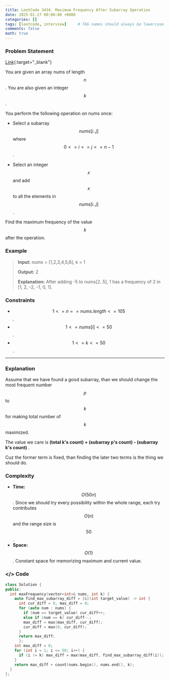 ```yaml
---
title: LeetCode 3434. Maximum Frequency After Subarray Operation
date: 2025-01-27 00:00:00 +0800
categories: []
tags: [leetcode, interview]     # TAG names should always be lowercase
comments: false
math: true
---
```


### Problem Statement

[Link](https://leetcode.com/problems/maximum-frequency-after-subarray-operation/description/){:target="\_blank"}

You are given an array nums of length  $$n$$ . You are also given an integer  $$k$$ .

You perform the following operation on nums once:

 - Select a subarray  $$nums[i..j]$$  where  $$0 <= i <= j <= n - 1$$ .

 - Select an integer  $$x$$  and add  $$x$$  to all the elements in  $$nums[i..j]$$ .

Find the maximum frequency of the value  $$k$$  after the operation.

### Example

> **Input:** nums = [1,2,3,4,5,6], k = 1
>
> **Output:** 2
>
> **Explanation:** After adding -5 to nums[2..5], 1 has a frequency of 2 in [1, 2, -2, -1, 0, 1].


### Constraints

 - $$1 <= n == nums.length <= 105$$ .
 - $$1 <= nums[i] <= 50$$ .
 - $$1 <= k <= 50$$ .


---

### Explanation 

Assume that we have found a good subarray, than we should change the most
frequent number  $$p$$ to  $$k$$  for making total number of  $$k$$  maximized.

The value we care is  **(total k's count) + (subarray p's count) - (subarray k's count)** .

Cuz the former term is fixed, than finding the later two terms is the thing we should do.

### Complexity

 - **Time:**  $$O(50n)$$ . Since we should try every possibility within the whole range, 
 each try contributes  $$O(n)$$  and the range size is  $$50$$ .
 - **Space:** $$O(1)$$ . Constant space for memorizing maximum and current value.

### </> Code

```c++
class Solution {
public:
  int maxFrequency(vector<int>& nums, int k) {
    auto find_max_subarray_diff = [&](int target_value) -> int {
      int cur_diff = 0, max_diff = 0;
      for (auto num : nums) {
        if (num == target_value) cur_diff++;
        else if (num == k) cur_diff--;
        max_diff = max(max_diff, cur_diff);
        cur_diff = max(0, cur_diff);
      }
      return max_diff;
      };
    int max_diff = 0;
    for (int i = 1; i <= 50; i++) {
      if (i != k) max_diff = max(max_diff, find_max_subarray_diff(i));
    }
    return max_diff + count(nums.begin(), nums.end(), k);
  }
};
```